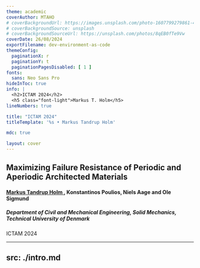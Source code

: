 ```yaml
---
theme: academic
coverAuthor: MTAHO
# coverBackgroundUrl: https://images.unsplash.com/photo-1607799279861-4dd421887fb3
# coverBackgroundSource: unsplash
# coverBackgroundSourceUrl: https://unsplash.com/photos/8qEB0fTe9Vw
coverDate: 26/08/2024
exportFilename: dev-environment-as-code
themeConfig:
  paginationX: r
  paginationY: t
  paginationPagesDisabled: [ 1 ]
fonts:
  sans: Neo Sans Pro
hideInToc: true
info: |
  <h2>ICTAM 2024</h2>
  <h5 class="font-light">Markus T. Holm</h5>
lineNumbers: true

title: "ICTAM 2024"
titleTemplate: '%s • Markus Tandrup Holm'

mdc: true 

layout: cover
---
```


<head>
  <link rel="stylesheet" href="styles.css">
</head>


<h2> Maximizing Failure Resistance of Periodic and Aperiodic Architected Materials </h2>

<h4><u> Markus Tandrup Holm </u>, Konstantinos Poulios, Niels Aage and Ole Sigmund </h4>

<h5> Department of Civil and Mechanical Engineering, Solid Mechanics, Technical University of Denmark</h5>

<p> ICTAM 2024 </p>


<Pagination classNames="text-gray-300" />

---
src: ./intro.md
---
